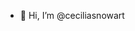 - 👋 Hi, I’m @ceciliasnowart

<!---
ceciliasnowart/ceciliasnowart is a ✨ special ✨ repository because its `README.md` (this file) appears on your GitHub profile.
You can click the Preview link to take a look at your changes.
--->
